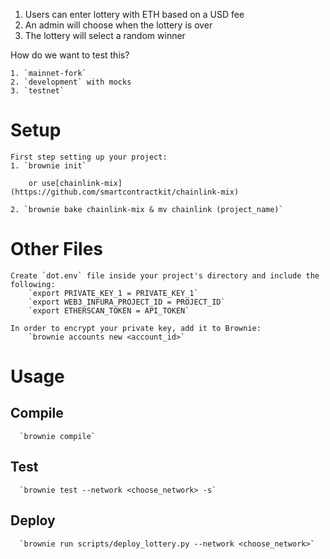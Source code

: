 1. Users can enter lottery with ETH based on a USD fee
2. An admin will choose when the lottery is over
3. The lottery will select a random winner 

How do we want to test this?

    1. `mainnet-fork`
    2. `development` with mocks 
    3. `testnet`
# Setup
    First step setting up your project: 
    1. `brownie init`
           
        or use[chainlink-mix](https://github.com/smartcontractkit/chainlink-mix)
       
    2. `brownie bake chainlink-mix & mv chainlink (project_name)`

# Other Files
    Create `dot.env` file inside your project's directory and include the following:
        `export PRIVATE_KEY_1 = PRIVATE_KEY_1`
        `export WEB3_INFURA_PROJECT_ID = PROJECT_ID`
        `export ETHERSCAN_TOKEN = API_TOKEN`
    
    In order to encrypt your private key, add it to Brownie:
        `brownie accounts new <account_id>`

# Usage

   ## Compile
      `brownie compile`
    
   ## Test
      `brownie test --network <choose_network> -s`
    
   ## Deploy
      `brownie run scripts/deploy_lottery.py --network <choose_network>`
